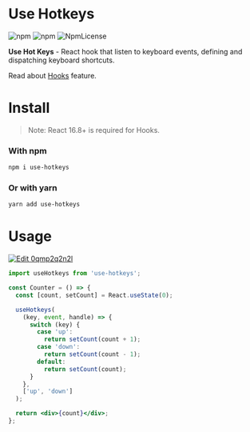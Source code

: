 # Use Hotkeys

![npm](https://img.shields.io/npm/dt/use-hotkeys.svg)
![npm](https://img.shields.io/npm/v/use-hotkeys.svg)
![NpmLicense](https://img.shields.io/npm/l/use-hotkeys.svg)

**Use Hot Keys** - React hook that listen to keyboard events, defining and dispatching keyboard shortcuts.

Read about [Hooks](https://reactjs.org/docs/hooks-intro.html) feature.

# Install

> Note: React 16.8+ is required for Hooks.

### With npm

```sh
npm i use-hotkeys
```

### Or with yarn

```sh
yarn add use-hotkeys
```

# Usage

[![Edit 0qmp2q2n2l](https://codesandbox.io/static/img/play-codesandbox.svg)](https://codesandbox.io/s/0qmp2q2n2l?fontsize=14)

```jsx
import useHotkeys from 'use-hotkeys';
```

```jsx
const Counter = () => {
  const [count, setCount] = React.useState(0);

  useHotkeys(
    (key, event, handle) => {
      switch (key) {
        case 'up':
          return setCount(count + 1);
        case 'down':
          return setCount(count - 1);
        default:
          return setCount(count);
      }
    },
    ['up', 'down']
  );

  return <div>{count}</div>;
};
```

